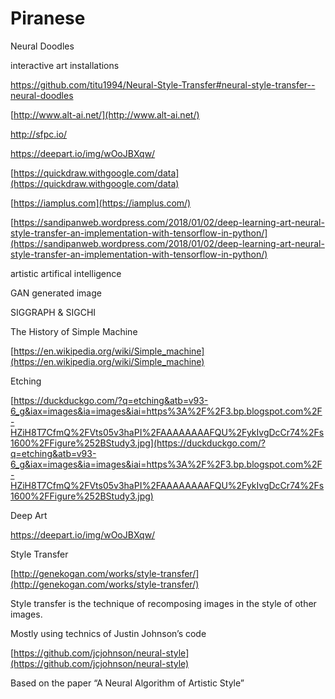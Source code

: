 Piranese
===

Neural Doodles

interactive art installations

https://github.com/titu1994/Neural-Style-Transfer#neural-style-transfer--neural-doodles

[http://www.alt-ai.net/](http://www.alt-ai.net/)

http://sfpc.io/

https://deepart.io/img/wOoJBXqw/

[https://quickdraw.withgoogle.com/data](https://quickdraw.withgoogle.com/data)

[https://iamplus.com](https://iamplus.com/)

[https://sandipanweb.wordpress.com/2018/01/02/deep-learning-art-neural-style-transfer-an-implementation-with-tensorflow-in-python/](https://sandipanweb.wordpress.com/2018/01/02/deep-learning-art-neural-style-transfer-an-implementation-with-tensorflow-in-python/)

artistic artifical intelligence

GAN generated image

SIGGRAPH & SIGCHI

The History of Simple Machine

[https://en.wikipedia.org/wiki/Simple_machine](https://en.wikipedia.org/wiki/Simple_machine)

Etching

[https://duckduckgo.com/?q=etching&atb=v93-6_g&iax=images&ia=images&iai=https%3A%2F%2F3.bp.blogspot.com%2F-HZiH8T7CfmQ%2FVts05v3haPI%2FAAAAAAAAFQU%2FykIvgDcCr74%2Fs1600%2FFigure%252BStudy3.jpg](https://duckduckgo.com/?q=etching&atb=v93-6_g&iax=images&ia=images&iai=https%3A%2F%2F3.bp.blogspot.com%2F-HZiH8T7CfmQ%2FVts05v3haPI%2FAAAAAAAAFQU%2FykIvgDcCr74%2Fs1600%2FFigure%252BStudy3.jpg)

Deep Art

https://deepart.io/img/wOoJBXqw/

Style Transfer

[http://genekogan.com/works/style-transfer/](http://genekogan.com/works/style-transfer/)

Style transfer is the technique of recomposing images in the style of other images.

Mostly using technics of Justin Johnson’s code

[https://github.com/jcjohnson/neural-style](https://github.com/jcjohnson/neural-style)

Based on the paper “A Neural Algorithm of Artistic Style”